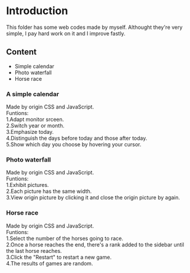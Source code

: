 # Introduction

This folder has some web codes made by myself. Althought they're very simple, I pay hard work on it and I improve fastly.

## Content

- Simple calendar   
- Photo waterfall   
- Horse race  

### A simple calendar

Made by origin CSS and JavaScript.   
Funtions:    
    1.Adapt monitor srceen.         
    2.Switch year or month.      
    3.Emphasize today.   
    4.Distinguish the days before today and those after today.     
    5.Show which day you choose by hovering your cursor.   

### Photo waterfall   

Made by origin CSS and JavaScript.   
Funtions:    
    1.Exhibit pictures.   
    2.Each picture has the same width.     
    3.View origin picture by clicking it and close the origin picture by again.      

### Horse race    

Made by origin CSS and JavaScript.   
Funtions:    
    1.Select the number of the horses going to race.    
    2.Once a horse reaches the end, there's a rank added to the sidebar until the last horse reaches.     
    3.Click the "Restart" to restart a new game.    
    4.The results of games are random.    
